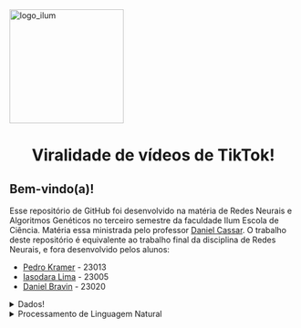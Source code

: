 <img src="https://upload.wikimedia.org/wikipedia/commons/thumb/9/9e/Ilumlogo.pdf/page1-1200px-Ilumlogo.pdf.jpg" alt="logo_ilum" width="200"/>
<h1 align="center"> Viralidade de vídeos de TikTok! </h1>

## Bem-vindo(a)!

Esse repositório de GitHub foi desenvolvido na matéria de Redes Neurais e Algoritmos Genéticos no terceiro semestre da faculdade Ilum Escola de Ciência. Matéria essa ministrada pelo professor [Daniel Cassar](https://github.com/drcassar). O trabalho deste repositório é equivalente ao trabalho final da disciplina de Redes Neurais, e fora desenvolvido pelos alunos:
+ [Pedro Kramer](https://github.com/pedrokramer) - 23013
+ [Iasodara Lima](https://github.com/Iasodara) - 23005
+ [Daniel Bravin](https://github.com/MrBravin) - 23020

<details>
    
<summary>Dados!</summary>
    
[tiktok_dataset.csv](https://github.com/pedrokramer/NN_TikTok_Virality/blob/main/tiktok_dataset.csv) são os dados que utilizamos, disponibilizados no [Kaggle](https://www.kaggle.com/datasets/yakhyojon/tiktok) , de engajamento em vídeos do tiktok. Esse dataset contém 19383 exemplos(vídeos) e contém os seguintes atributos: 
  
+ claim_status: Se o vídeo é um vídeo de afirmação ou opinião, é uma string que pode conter "claim" ou "opinion" como inputs.
+ video_id: É o número de identificação do vídeo.
+ video_duration_sec: É a duração do vídeo em segundos.
+ video_transcription_text: É a transcrição (Linguagem Natural) do que é falado nesse vídeo.
+ verified_status: É o status de verificação do perfil que postou o vídeo em questão. Uma string que pode conter "verified" ou "not verified".
+ author_ban_status: É o status de banimento do perfil que postou o vídeo. Pode conter três possíveis strings: “active”, “under scrutiny”, ou “banned”.
+ video_like_count: É a contagem de likes que o vídeo recebeu, em inteiro.
+ video_share_count: É a contagem de compartilhamentos que um vídeo recebeu. Em inteiro.
+ video_download_count: É a contagem de download que um vídeo recebeu. Em inteiro.
+ video_comment_count: É a contagem de comentários que um vídeo recebeu. Em inteiro.
+ video_view_count: Quantidade de visualizações. Nosso target!


</p>
</details>

<details>
    
<summary>Processamento de Linguagem Natural</summary>

  Todo o processo de tratamento de NL (Natural Language) foi feita no arquivo [LSA_COSINES.py](https://github.com/pedrokramer/NN_TikTok_Virality/blob/main/LSA_COSINES.py) . Os processos feitos foram os seguintes:
  
  ### Tokenização e Bag-of-Words
  + A tokenização foi feita pela biblioteca 'spacy'. Os tokens passaram por lemmarization: um processo que transforma palavras de mesma origem semântica em uma só, como transformar kissing, kissed, kiss em kiss. Além disso não foram pegadas pontuações ('!', '.', ',' e etc), espaços e stop-words (verbo to be, pronomes, "of", "from").
  + O processo de tokenização e criação da bag-of-words (BOW) foi simultâneo, a tokenização de cada exemplo criava uma nova chave para o dicionário "cont" que tinha como valor um dicionário que tinha chaves para cada palavra e quantidade que elas aparecem na setença daquele vídeo
  + Esse processo resulta numa matriz (doc x token) chamada de bag-of-words.
  + Foi tirado a palavra "moon" porque estava degenerada (tinha correlação com todos os tópicos de LSA, que será visto mais pra frente)
  + Foi tirado palavras que aparecem menos de 5 vezes que que aparecem mais de 1/1.1 ou aproximadamente 90% dos exemplos
    
  ### TF-iDF
  <img src="https://miro.medium.com/v2/resize:fit:1400/1*V9ac4hLVyms79jl65Ym_Bw.jpeg" alt="tfidf" width="500"/>
  
  + O TF-iDF (term frequency-inverse document frequency) é uma medida estatística de o quão a palavra é relevante para um documento x num conjunto de documentos. Seu cálculo é de valor a valor da matriz BOW, e seu cálculo da pela imagem acima [Fonte](https://ted-mei.medium.com/demystify-tf-idf-in-indexing-and-ranking-5c3ae88c3fa0).
  + Foi feito pela biblioteca Scikit Learn [TfidfTransformer](https://scikit-learn.org/stable/modules/generated/sklearn.feature_extraction.text.TfidfTransformer.html).
  + Foi devolvido uma matriz BOW pós tratamento de TF-iDF (doc x token)
    
  ### Latent Semantic Analysis
  + Latent Semantic Analysis (LSA) ou Análise latente de semântica é um processo de criação de tópicos que tenta separar palavras em tópicos por meio de decomposição SVD da matriz transposta da BOW pós TF-iDF
  + A decomposição SVD usada foi o [Truncated SVD](https://scikit-learn.org/stable/modules/generated/sklearn.decomposition.TruncatedSVD.html) do Scikit Learn, com o máximo de 100 composições
  + A matriz importante do SVD é a matriz U, que ao receber uma matriz BOW transposta (token X doc) devolve uma matriz token x 'token'. Entretanto, pela maneira que é organizado a matriz U do SVD funciona, as colunas perdem o significado de token ganhado dando valores de correlação dos tokens (linhas) com esse tópico indefinido.
  + Obs: Pela maneira que o SVD decompõe, os tópicos ficam em ordem de maior variância e menos degeneração de palavras, ou seja, a medida que os tópicos (colunas) vão passando, maior será a repetição de palavras entre os tópicos levando a tópicos sem variância entre si
  + Obs 2: Esses tópicos podem ser vistos como vetores num hiperplano onde cada token se torna uma base
  + 

### Semelhança de Cossenos


</p>
</details>
